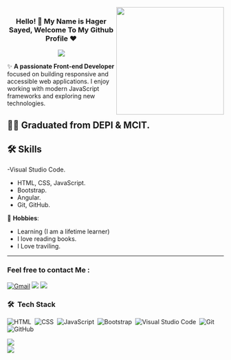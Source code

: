 

<img width="250" align="right" src="https://c.tenor.com/_DOBjnGspYAAAAAM/code-coding.gif">

<h3 align="center">
 Hello! 👋 My Name is Hager Sayed, Welcome To My Github Profile ♥
</h3>

<!-- Typing SVG by DenverCoder1 - https://github.com/DenverCoder1/readme-typing-svg -->
<p align="center">
  <a href="https://github.com/DenverCoder1/readme-typing-svg"><img src="https://readme-typing-svg.herokuapp.com/?lines=Frontend%20web%20developer;A%20lifetime%20learner&font=Fira%20Code&center=true&width=440&height=45&color=f75c7e&vCenter=true&size=22"></a>
</p> 






✨ **A passionate Front-end Developer** focused on building responsive and accessible web applications. I enjoy working with modern JavaScript frameworks and   exploring new technologies.

## 👨‍💻 Graduated from **DEPI & MCIT**.  
## 🛠️ Skills
  -Visual Studio Code.
  - HTML, CSS, JavaScript.
  - Bootstrap.
  - Angular.
  - Git, GitHub.
  



    
🏇 **Hobbies**: 
- Learning (I am a lifetime learner)
- I love reading books.
- I Love traviling.



---


### Feel free to contact Me :

[![Gmail](https://img.shields.io/badge/Gmail-D14836?style=for-the-badge&logo=gmail&logoColor=white&link=mailto:Dr.anfalbadr@gmail.com)](mailto:Dr.anfalbadr@gmail.com)
<a href="www.linkedin.com/in/anfal-badr" target="_blank"><img src="https://img.shields.io/badge/Anfal%20Badr-0077B5?style=for-the-badge&logo=Linkedin&logoColor=white"/></a>
<a href="https://t.me/Anfalmarzouk" target="_blank"><img src="https://img.shields.io/badge/-Anfal%20Badr-0077B5?style=for-the-badge&logo=Telegram&logoColor=white"/></a>



### 🛠 &nbsp;Tech Stack
![HTML](https://img.shields.io/badge/-HTML-05122A?style=flat&logo=HTML5)&nbsp;
![CSS](https://img.shields.io/badge/-CSS-05122A?style=flat&logo=CSS3&logoColor=1572B6)&nbsp;
![JavaScript](https://img.shields.io/badge/-javascript%20-05122A?style=flat&logo=javascript)&nbsp;
![Bootstrap](https://img.shields.io/badge/-Bootstrap-05122A?style=flat&logo=bootstrap&logoColor=563D7C)&nbsp;
![Visual Studio Code](https://img.shields.io/badge/-Visual%20Studio%20Code-05122A?style=flat&logo=visual-studio-code&logoColor=007ACC)&nbsp;
![Git](https://img.shields.io/badge/-Git-05122A?style=flat&logo=git)&nbsp;
![GitHub](https://img.shields.io/badge/-GitHub-05122A?style=flat&logo=github)&nbsp;




<img align="left" src="https://github-readme-stats.vercel.app/api/top-langs?username=Dr-Anfal-Badr&show_icons=true&locale=en&layout=compact&theme=radical%22%20alt=%22most%20used%20languages" />
<br>
<a href="https://komarev.com/ghpvc/?username=Dr-Anfal-Badr&style=for-the-badge">
    <img src="https://komarev.com/ghpvc/?username=Dr-Anfal-Badr&style=for-the-badge">
</a>
<!--
